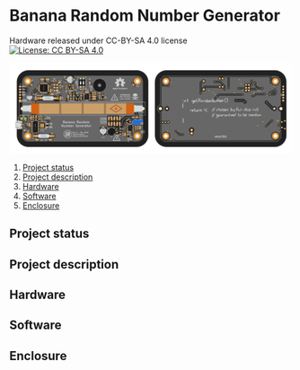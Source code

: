 # Banana Random Number Generator
Hardware released under CC-BY-SA 4.0 license  
[![License: CC BY-SA 4.0](https://img.shields.io/badge/License-CC%20BY--SA%204.0-lightgrey.svg)](http://creativecommons.org/licenses/by-sa/4.0/)


![layout 1](/images/layout.png)

1. [Project status](#project-status)  
1. [Project description](#project-description)  
1. [Hardware](#hardware)  
1. [Software](#software) 
1. [Enclosure](#enclosure) 

## Project status 
## Project description 
## Hardware 
## Software
## Enclosure
